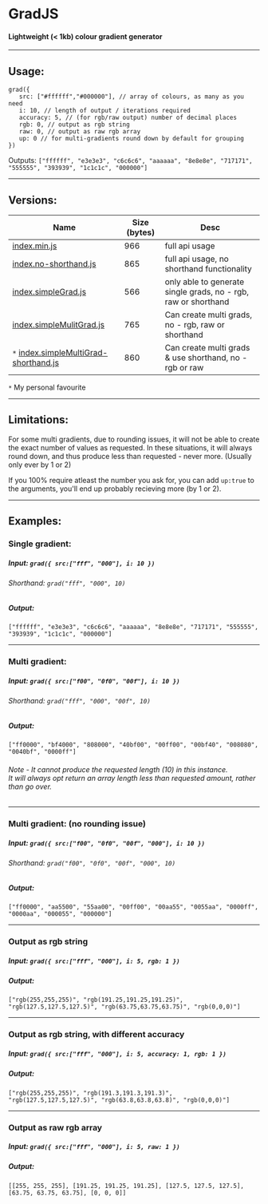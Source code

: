 # GradJS
#### Lightweight (< 1kb) colour gradient generator

----
 
## Usage:

```
grad({
   src: ["#ffffff","#000000"], // array of colours, as many as you need
   i: 10, // length of output / iterations required
   accuracy: 5, // (for rgb/raw output) number of decimal places
   rgb: 0, // output as rgb string
   raw: 0, // output as raw rgb array
   up: 0 // for multi-gradients round down by default for grouping
})
```
Outputs: `["ffffff", "e3e3e3", "c6c6c6", "aaaaaa", "8e8e8e", "717171", "555555", "393939", "1c1c1c", "000000"]`

----
 
## Versions:

| Name  | Size (bytes) | Desc |
| - | - | - |
| [index.min.js](https://github.com/owhs/GradJS/blob/master/index.min.js)  | 966 | full api usage |
| [index.no-shorthand.js](https://github.com/owhs/GradJS/blob/master/index.no-shorthand.js) | 865 | full api usage, no shorthand functionality |
| [index.simpleGrad.js](https://github.com/owhs/GradJS/blob/master/index.simpleGrad.js) | 566 | only able to generate single grads, no - rgb, raw or shorthand|
| [index.simpleMulitGrad.js](https://github.com/owhs/GradJS/blob/master/index.simpleMulitGrad.js) | 765 | Can create multi grads, no - rgb, raw or shorthand|
| `*` [index.simpleMultiGrad-shorthand.js](https://github.com/owhs/GradJS/blob/master/index.simpleMultiGrad-shorthand.js) | 860 | Can create multi grads & use shorthand, no - rgb or raw |

`*` My personal favourite

----
 
## Limitations:

For some multi gradients, due to rounding issues, it will not be able to create the exact number of values as requested.
In these situations, it will always round down, and thus produce less than requested - never more. (Usually only ever by 1 or 2)

If you 100% require atleast the number you ask for, you can add `up:true` to the arguments, you'll end up probably recieving more (by 1 or 2).

----
 
## Examples:

### Single gradient:

##### Input: `grad({ src:["fff", "000"], i: 10 })`
######  Shorthand: `grad("fff", "000", 10)`
##### Output:
`["ffffff", "e3e3e3", "c6c6c6", "aaaaaa", "8e8e8e", "717171", "555555", "393939", "1c1c1c", "000000"]`

----

### Multi gradient:

##### Input: `grad({ src:["f00", "0f0", "00f"], i: 10 })`
######  Shorthand: `grad("fff", "000", "00f", 10)`
##### Output:
`["ff0000", "bf4000", "808000", "40bf00", "00ff00", "00bf40", "008080", "0040bf", "0000ff"]`

###### Note - It cannot produce the requested length (10) in this instance.<br />It will always opt return an array length less than requested amount, rather than go over.

----

### Multi gradient: (no rounding issue)

##### Input: `grad({ src:["f00", "0f0", "00f", "000"], i: 10 })`
######  Shorthand: `grad("f00", "0f0", "00f", "000", 10)`
##### Output:
`["ff0000", "aa5500", "55aa00", "00ff00", "00aa55", "0055aa", "0000ff", "0000aa", "000055", "000000"]`

----

### Output as rgb string

##### Input: `grad({ src:["fff", "000"], i: 5, rgb: 1 })`
##### Output:
`["rgb(255,255,255)", "rgb(191.25,191.25,191.25)", "rgb(127.5,127.5,127.5)", "rgb(63.75,63.75,63.75)", "rgb(0,0,0)"]`

----

### Output as rgb string, with different accuracy

##### Input: `grad({ src:["fff", "000"], i: 5, accuracy: 1, rgb: 1 })`
##### Output:
`["rgb(255,255,255)", "rgb(191.3,191.3,191.3)", "rgb(127.5,127.5,127.5)", "rgb(63.8,63.8,63.8)", "rgb(0,0,0)"]`

----

### Output as raw rgb array

##### Input: `grad({ src:["fff", "000"], i: 5, raw: 1 })`
##### Output:
`[[255, 255, 255], [191.25, 191.25, 191.25], [127.5, 127.5, 127.5], [63.75, 63.75, 63.75], [0, 0, 0]]`
